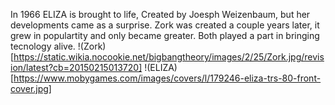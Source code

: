 In 1966 ELIZA is brought to life,
Created by Joesph Weizenbaum, but her developments came as a surprise.
Zork was created a couple years later,
it grew in populartity and only became greater.
Both played a part in bringing tecnology alive.
!(Zork)[https://static.wikia.nocookie.net/bigbangtheory/images/2/25/Zork.jpg/revision/latest?cb=20150215013720]
!(ELIZA)[https://www.mobygames.com/images/covers/l/179246-eliza-trs-80-front-cover.jpg]
